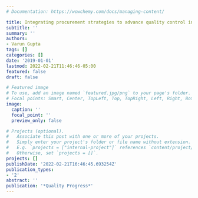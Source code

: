 ```yaml
---
# Documentation: https://wowchemy.com/docs/managing-content/

title: Integrating procurement strategies to advance quality control in Industry 4.0
subtitle: ''
summary: ''
authors:
- Varun Gupta
tags: []
categories: []
date: '2019-01-01'
lastmod: 2022-02-21T11:46:46-05:00
featured: false
draft: false

# Featured image
# To use, add an image named `featured.jpg/png` to your page's folder.
# Focal points: Smart, Center, TopLeft, Top, TopRight, Left, Right, BottomLeft, Bottom, BottomRight.
image:
  caption: ''
  focal_point: ''
  preview_only: false

# Projects (optional).
#   Associate this post with one or more of your projects.
#   Simply enter your project's folder or file name without extension.
#   E.g. `projects = ["internal-project"]` references `content/project/deep-learning/index.md`.
#   Otherwise, set `projects = []`.
projects: []
publishDate: '2022-02-21T16:46:45.693254Z'
publication_types:
- '2'
abstract: ''
publication: '*Quality Progress*'
---
```

